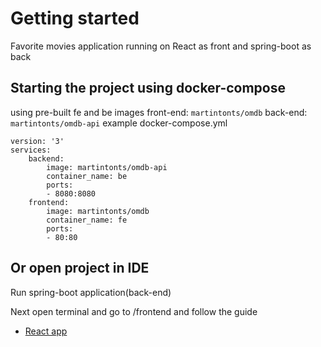 # Getting started
Favorite movies application running on React as front and spring-boot as back
## Starting the project using docker-compose
using pre-built fe and be images
front-end: `martintonts/omdb`
back-end: `martintonts/omdb-api`
 example docker-compose.yml
```
version: '3'
services:
    backend:
        image: martintonts/omdb-api
        container_name: be
        ports:
        - 8080:8080
    frontend:
        image: martintonts/omdb
        container_name: fe
        ports:
        - 80:80
```
## Or open project in IDE
Run spring-boot application(back-end)

Next open terminal and go to /frontend and follow the guide
* [React app](frontend/README.md)